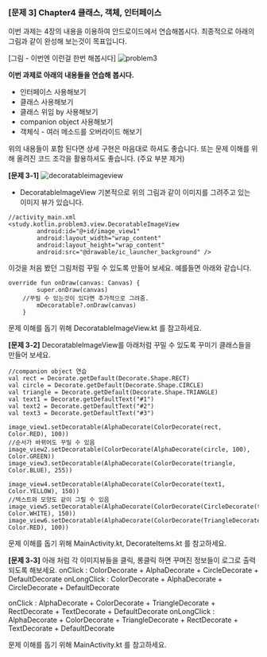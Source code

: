 ### **[문제 3] Chapter4 클래스, 객체, 인터페이스** 
이번 과제는 4장의 내용을 이용하여 안드로이드에서 연습해봅시다.
최종적으로 아래의 그림과 같이 완성해 보는것이 목표입니다.

[그림 - 이번엔 이런걸 한번 해봅시다]
![problem3](https://user-images.githubusercontent.com/23000328/45427181-33527300-b6d9-11e8-8777-cbe9cab9b7ed.png)

**이번 과제로 아래의 내용들을 연습해 봅시다.**
* 인터페이스 사용해보기
* 클래스 사용해보기
* 클래스 위임 by 사용해보기
* companion object 사용해보기
* 객체식 - 여러 메소드를 오버라이드 해보기

위의 내용들이 포함 된다면 상세 구현은 마음대로 하셔도 좋습니다. 
또는 문제 이해를 위해 올려진 코드 조각을 활용하셔도 좋습니다. (주요 부분 제거)

**[문제 3-1]** 
![decoratableimageview](https://user-images.githubusercontent.com/23000328/45429231-db6a3b00-b6dd-11e8-9d2c-2228b867a6cf.png)

* DecoratableImageView
기본적으로 위의 그림과 같이 이미지를 그려주고 있는 이미지 뷰가 있습니다.
```
//activity_main.xml
<study.kotlin.problem3.view.DecoratableImageView
        android:id="@+id/image_view1"
        android:layout_width="wrap_content"
        android:layout_height="wrap_content"
        android:src="@drawable/ic_launcher_background" />
```

이것을 처음 봤던 그림처럼 꾸밀 수 있도록 만들어 보세요.
예를들면 아래와 같습니다.
```
override fun onDraw(canvas: Canvas) {
        super.onDraw(canvas)
	//꾸밀 수 있는것이 있다면 추가적으로 그려줌.
        mDecoratable?.onDraw(canvas)
    }
```
문제 이해를 돕기 위해 DecoratableImageView.kt 를 참고하세요.


**[문제 3-2]**
DecoratableImageView를 아래처럼 꾸밀 수 있도록 꾸미기 클래스들을 만들어 보세요.
```
//companion object 연습
val rect = Decorate.getDefault(Decorate.Shape.RECT)
val circle = Decorate.getDefault(Decorate.Shape.CIRCLE)
val triangle = Decorate.getDefault(Decorate.Shape.TRIANGLE)
val text1 = Decorate.getDefaultText("#1")
val text2 = Decorate.getDefaultText("#2")
val text3 = Decorate.getDefaultText("#3")

image_view1.setDecoratable(AlphaDecorate(ColorDecorate(rect, Color.RED), 100))
//순서가 바뀌어도 꾸밀 수 있음
image_view2.setDecoratable(ColorDecorate(AlphaDecorate(circle, 100), Color.GREEN))
image_view3.setDecoratable(AlphaDecorate(ColorDecorate(triangle, Color.BLUE), 255))

image_view4.setDecoratable(AlphaDecorate(ColorDecorate(text1, Color.YELLOW), 150))
//텍스트와 모양도 같이 그릴 수 있음
image_view5.setDecoratable(AlphaDecorate(ColorDecorate(CircleDecorate(text2), Color.WHITE), 150))
image_view6.setDecoratable(AlphaDecorate(ColorDecorate(TriangleDecorate(RectDecorate(text3)), Color.RED), 100))
```
문제 이해를 돕기 위해 MainActivity.kt, DecorateItems.kt 를 참고하세요.


**[문제 3-3]**
아래 처럼 각 이미지뷰들을 클릭, 롱클릭 하면 꾸며진 정보들이 로그로 출력되도록 해보세요.
onClick : ColorDecorate + AlphaDecorate + CircleDecorate + DefaultDecorate
onLongClick : ColorDecorate + AlphaDecorate + CircleDecorate + DefaultDecorate

onClick : AlphaDecorate + ColorDecorate + TriangleDecorate + RectDecorate + TextDecorate + DefaultDecorate
onLongClick : AlphaDecorate + ColorDecorate + TriangleDecorate + RectDecorate + TextDecorate + DefaultDecorate

문제 이해를 돕기 위해 MainActivity.kt 를 참고하세요.
